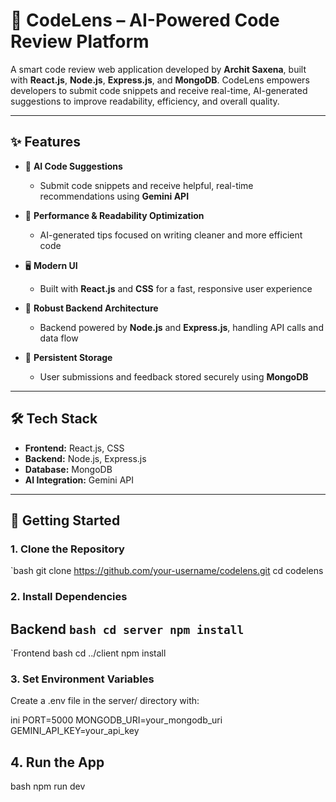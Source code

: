 # 🤖 CodeLens – AI-Powered Code Review Platform

A smart code review web application developed by **Archit Saxena**, built with **React.js**, **Node.js**, **Express.js**, and **MongoDB**. CodeLens empowers developers to submit code snippets and receive real-time, AI-generated suggestions to improve readability, efficiency, and overall quality.

---

## ✨ Features

- 🧠 **AI Code Suggestions**  
  - Submit code snippets and receive helpful, real-time recommendations using **Gemini API**

- 🚀 **Performance & Readability Optimization**  
  - AI-generated tips focused on writing cleaner and more efficient code

- 🖥️ **Modern UI**  
  - Built with **React.js** and **CSS** for a fast, responsive user experience

- 🔧 **Robust Backend Architecture**  
  - Backend powered by **Node.js** and **Express.js**, handling API calls and data flow

- 💾 **Persistent Storage**  
  - User submissions and feedback stored securely using **MongoDB**

---

## 🛠️ Tech Stack

- **Frontend:** React.js, CSS  
- **Backend:** Node.js, Express.js  
- **Database:** MongoDB  
- **AI Integration:** Gemini API

---

## 🚀 Getting Started

### 1. Clone the Repository

`bash
git clone https://github.com/your-username/codelens.git
cd codelens

### 2. Install Dependencies
Backend
`bash
cd server
npm install`
---
`Frontend
bash
cd ../client
npm install

### 3. Set Environment Variables
Create a .env file in the server/ directory with:

ini
PORT=5000
MONGODB_URI=your_mongodb_uri
GEMINI_API_KEY=your_api_key

## 4. Run the App
bash
npm run dev


